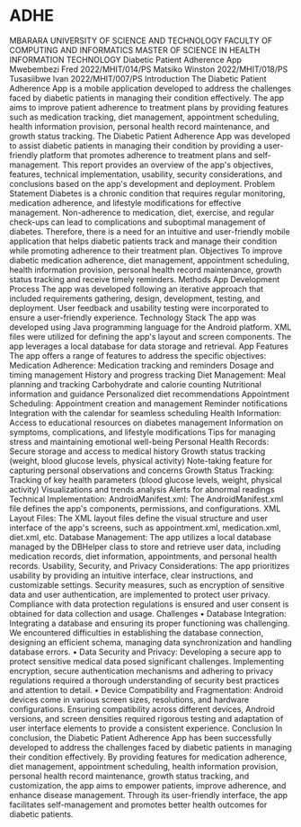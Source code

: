# ADHE
MBARARA UNIVERSITY OF SCIENCE AND TECHNOLOGY
FACULTY OF COMPUTING AND INFORMATICS
MASTER OF SCIENCE IN HEALTH INFORMATION TECHNOLOGY
Diabetic Patient Adherence App
Mwebembezi Fred 2022/MHIT/014/PS
Matsiko Winston 2022/MHIT/018/PS
Tusasiibwe Ivan 2022/MHIT/007/PS
Introduction
The Diabetic Patient Adherence App is a mobile application developed to address the challenges faced by diabetic patients in managing their condition effectively. The app aims to improve patient adherence to treatment plans by providing features such as medication tracking, diet management, appointment scheduling, health information provision, personal health record maintenance, and growth status tracking. The Diabetic Patient Adherence App was developed to assist diabetic patients in managing their condition by providing a user-friendly platform that promotes adherence to treatment plans and self-management.
This report provides an overview of the app's objectives, features, technical implementation, usability, security considerations, and conclusions based on the app's development and deployment.
Problem Statement
Diabetes is a chronic condition that requires regular monitoring, medication adherence, and lifestyle modifications for effective management. Non-adherence to medication, diet, exercise, and regular check-ups can lead to complications and suboptimal management of diabetes. Therefore, there is a need for an intuitive and user-friendly mobile application that helps diabetic patients track and manage their condition while promoting adherence to their treatment plan.
Objectives 
To improve diabetic medication adherence, diet management, appointment scheduling, health information provision, personal health record maintenance, growth status tracking and receive timely reminders.
Methods
App Development Process
The app was developed following an iterative approach that included requirements gathering, design, development, testing, and deployment. User feedback and usability testing were incorporated to ensure a user-friendly experience.
Technology Stack
The app was developed using Java programming language for the Android platform. XML files were utilized for defining the app's layout and screen components. The app leverages a local database for data storage and retrieval.
App Features
The app offers a range of features to address the specific objectives:
Medication Adherence:
Medication tracking and reminders
Dosage and timing management
History and progress tracking
Diet Management:
Meal planning and tracking
Carbohydrate and calorie counting
Nutritional information and guidance
Personalized diet recommendations
Appointment Scheduling:
Appointment creation and management
Reminder notifications
Integration with the calendar for seamless scheduling
Health Information:
Access to educational resources on diabetes management
Information on symptoms, complications, and lifestyle modifications
Tips for managing stress and maintaining emotional well-being
Personal Health Records:
Secure storage and access to medical history
Growth status tracking (weight, blood glucose levels, physical activity)
Note-taking feature for capturing personal observations and concerns
Growth Status Tracking:
Tracking of key health parameters (blood glucose levels, weight, physical activity)
Visualizations and trends analysis
Alerts for abnormal readings
Technical Implementation:
AndroidManifest.xml: The AndroidManifest.xml file defines the app's components, permissions, and configurations.
XML Layout Files: The XML layout files define the visual structure and user interface of the app's screens, such as appointment.xml, medication.xml, diet.xml, etc.
Database Management: The app utilizes a local database managed by the DBHelper class to store and retrieve user data, including medication records, diet information, appointments, and personal health records.
Usability, Security, and Privacy Considerations: The app prioritizes usability by providing an intuitive interface, clear instructions, and customizable settings. Security measures, such as encryption of sensitive data and user authentication, are implemented to protect user privacy. Compliance with data protection regulations is ensured and user consent is obtained for data collection and usage.
Challenges
•	Database Integration: Integrating a database and ensuring its proper functioning was challenging. We encountered difficulties in establishing the database connection, designing an efficient schema, managing data synchronization and handling database errors.
•	Data Security and Privacy: Developing a secure app to protect sensitive medical data posed significant challenges. Implementing encryption, secure authentication mechanisms and adhering to privacy regulations required a thorough understanding of security best practices and attention to detail.
•	Device Compatibility and Fragmentation: Android devices come in various screen sizes, resolutions, and hardware configurations. Ensuring compatibility across different devices, Android versions, and screen densities required rigorous testing and adaptation of user interface elements to provide a consistent experience.
Conclusion
In conclusion, the Diabetic Patient Adherence App has been successfully developed to address the challenges faced by diabetic patients in managing their condition effectively. By providing features for medication adherence, diet management, appointment scheduling, health information provision, personal health record maintenance, growth status tracking, and customization, the app aims to empower patients, improve adherence, and enhance disease management. Through its user-friendly interface, the app facilitates self-management and promotes better health outcomes for diabetic patients.

